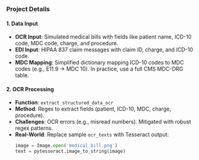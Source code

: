 

### Project Details

#### 1. Data Input
- **OCR Input**: Simulated medical bills with fields like patient name, ICD-10 code, MDC code, charge, and procedure.
- **EDI Input**: HIPAA 837 claim messages with claim ID, charge, and ICD-10 code.
- **MDC Mapping**: Simplified dictionary mapping ICD-10 codes to MDC codes (e.g., E11.9 → MDC 10). In practice, use a full CMS MDC-DRG table.

#### 2. OCR Processing
- **Function**: `extract_structured_data_ocr`
- **Method**: Regex to extract fields (patient, ICD-10, MDC, charge, procedure).
- **Challenges**: OCR errors (e.g., misread numbers). Mitigated with robust regex patterns.
- **Real-World**: Replace sample `ocr_texts` with Tesseract output:
  ```python
  image = Image.open('medical_bill.png')
  text = pytesseract.image_to_string(image)

  ```
